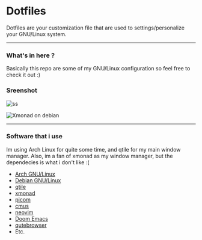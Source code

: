 # Dotfiles
Dotfiles are your customization file that are used to settings/personalize your GNU/Linux system.

---------------------------------------------------------------------------------------------------------

### What's in here ?
Basically this repo are some of my GNU/Linux configuration so feel free to check it out :)

### Sreenshot
![ss](https://user-images.githubusercontent.com/66425312/126868025-7be726ae-51e8-4205-99a2-f954d2f46653.png)

![Xmonad on debian](https://user-images.githubusercontent.com/66425312/126898006-e2ad49b4-f7ef-4a54-a7fd-7596c753cd6d.png)

---------------------------------------------------------------------------------------------------------

### Software that i use
Im using Arch Linux for quite some time, and qtile for my main window manager.
Also, im a fan of xmonad as my window manager, but the dependecies is what i don't like :(

- [Arch GNU/Linux](https://archlinux.org/download/)
- [Debian GNU/Linux](https://www.debian.org/distrib/)
- [qtile](https://github.com/qtile/qtile)
- [xmonad](https://github.com/xmonad/xmonad)
- [picom](https://github.com/tryone144/picom/tree/feature/dual_kawase)
- [cmus](https://github.com/cmus/cmus)
- [neovim](https://github.com/neovim/neovim)
- [Doom Emacs](https://github.com/hlissner/doom-emacs)
- [qutebrowser](https://github.com/qutebrowser/qutebrowser/)
- Etc.
